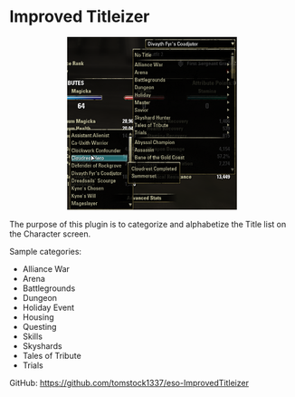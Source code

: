 # Improved Titleizer

<center><img src="..\preview.png" alt="Screenshot" width=300px/></center>

The purpose of this plugin is to categorize and alphabetize the Title list on the Character screen.

Sample categories:
- Alliance War
- Arena
- Battlegrounds
- Dungeon
- Holiday Event
- Housing
- Questing
- Skills
- Skyshards
- Tales of Tribute
- Trials

GitHub: https://github.com/tomstock1337/eso-ImprovedTitleizer